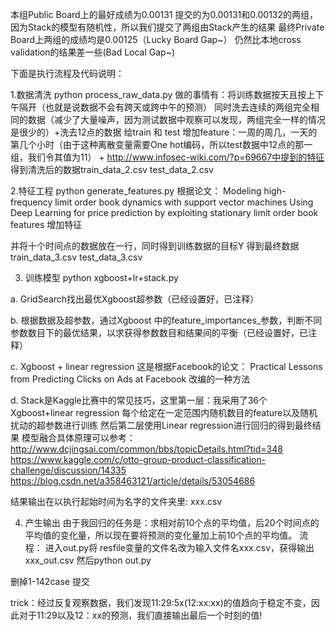 ﻿本组Public Board上的最好成绩为0.00131 提交的为0.00131和0.00132的两组，因为Stack的模型有随机性，所以我们提交了两组由Stack产生的结果
最终Private Board上两组的成绩均是0.00125（Lucky Board Gap~） 仍然比本地cross validation的结果差一些(Bad Local Gap~)

下面是执行流程及代码说明：

1.数据清洗 python process_raw_data.py
做的事情有：将训练数据按天且按上下午隔开（也就是说数据不会有跨天或跨中午的预测）
同时洗去连续的两组完全相同的数据（减少了大量噪声，因为测试数据中观察可以发现，两组完全一样的情况是很少的）+洗去12点的数据
给train 和 test 增加feature：一周的周几，一天的第几个小时（由于这种离散变量需要One hot编码，所以test数据中12点的那一组，我们令其值为11） + http://www.infosec-wiki.com/?p=69667中提到的特征
得到清洗后的数据train_data_2.csv test_data_2.csv

2.特征工程 python generate_features.py
根据论文：
Modeling high-frequency limit order book dynamics with support vector machines
Using Deep Learning for price prediction by exploiting stationary limit order book features
增加特征

并将十个时间点的数据放在一行，同时得到训练数据的目标Y
得到最终数据train_data_3.csv  test_data_3.csv

3. 训练模型
python xgboost+lr+stack.py

a. GridSearch找出最优Xgboost超参数（已经设置好，已注释）

b. 根据数据及超参数，通过Xgboost 中的feature_importances_参数，判断不同参数数目下的最优结果，以求获得参数数目和结果间的平衡（已经设置好，已注释）

c. Xgboost + linear regression
这是根据Facebook的论文：
Practical Lessons from Predicting Clicks on Ads at Facebook 
改编的一种方法

d. Stack是Kaggle比赛中的常见技巧，这里第一层：我采用了36个Xgboost+linear regression 每个给定在一定范围内随机数目的feature以及随机扰动的超参数进行训练 然后第二层使用Linear regression进行回归的得到最终结果
模型融合具体原理可以参考：
http://www.dcjingsai.com/common/bbs/topicDetails.html?tid=348
https://www.kaggle.com/c/otto-group-product-classification-challenge/discussion/14335
https://blog.csdn.net/a358463121/article/details/53054686

结果输出在以执行起始时间为名字的文件夹里: xxx.csv

4. 产生输出
由于我回归的任务是：求相对前10个点的平均值，后20个时间点的平均值的变化量，所以现在要将预测的变化量加上前10个点的平均值。
流程：
进入out.py将 resfile变量的文件名改为输入文件名xxx.csv，获得输出xxx_out.csv
然后python out.py

删掉1-142case 提交

trick：经过反复观察数据，我们发现11:29:5x(12:xx:xx)的值趋向于稳定不变，因此对于11:29以及12：xx的预测，我们直接输出最后一个时刻的值!

